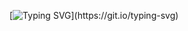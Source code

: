 [![Typing SVG](https://readme-typing-svg.demolab.com?font=Pacifico&pause=1000&color=9EE2FF&center=true&vCenter=true&multiline=true&width=500&height=300&lines=Hello%2C+I'm+Sh+Min~;Welcome+to+my+github+portfolio!)](https://git.io/typing-svg)


<!--
**KShiMin/KShiMin** is a ✨ _special_ ✨ repository because its `README.md` (this file) appears on your GitHub profile.

Here are some ideas to get you started:

- 🔭 I’m currently working on ...
- 🌱 I’m currently learning ...
- 👯 I’m looking to collaborate on ...
- 🤔 I’m looking for help with ...
- 💬 Ask me about ...
- 📫 How to reach me: ...
- 😄 Pronouns: ...
- ⚡ Fun fact: ...
-->
